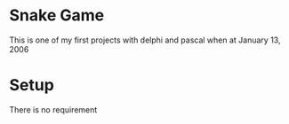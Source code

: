 # Snake Game
This is one of my first projects with delphi and pascal when at January 13, 2006

# Setup
There is no requirement
